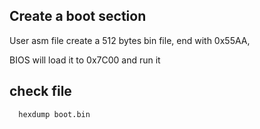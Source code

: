## Create a boot section

User asm file create a 512 bytes bin file, end with 0x55AA,

BIOS will load it to 0x7C00 and run it



## check file
```
  hexdump boot.bin
  
```